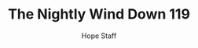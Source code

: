 ---
image: /assets/img/nwd/119_nwd_romans_8_14_erv.png
title: The Nightly Wind Down 119
number: 119
categories:
  - The Nightly Wind Down
author: Hope Staff
notes: The Nightly Wind Down 119
embed: >-
  EMBED_GOES_HERE
transcript: >-
  SOME LINES OF TEXT START HERE
---